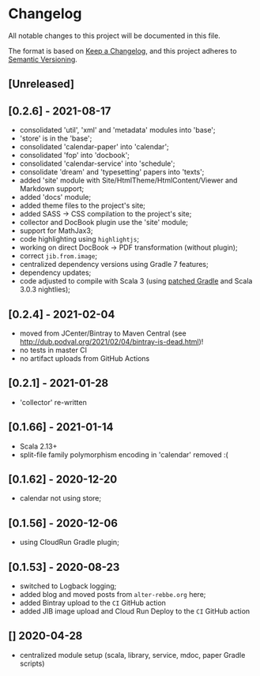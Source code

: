 # Changelog
All notable changes to this project will be documented in this file.

The format is based on [Keep a Changelog](https://keepachangelog.com/en/1.0.0/),
and this project adheres to [Semantic Versioning](https://semver.org/spec/v2.0.0.html).

## [Unreleased]

## [0.2.6] - 2021-08-17
- consolidated 'util', 'xml' and 'metadata' modules into 'base';
- 'store' is in the 'base';
- consolidated 'calendar-paper' into 'calendar';
- consolidated 'fop' into 'docbook';
- consolidated 'calendar-service' into 'schedule';  
- consolidate 'dream' and 'typesetting' papers into 'texts';
- added 'site' module with Site/HtmlTheme/HtmlContent/Viewer and Markdown support;
- added 'docs' module;
- added theme files to the project's site;
- added SASS -> CSS compilation to the project's site;
- collector and DocBook plugin use the 'site' module;
- support for MathJax3;
- code highlighting using `highlightjs`;
- working on direct DocBook -> PDF transformation (without plugin);
- correct `jib.from.image`;
- centralized dependency versions using Gradle 7 features;
- dependency updates;
- code adjusted to compile with Scala 3 (using 
  [patched Gradle](https://github.com/gradle/gradle/pull/18001) and Scala 3.0.3 nightlies);

## [0.2.4] - 2021-02-04
- moved from JCenter/Bintray to Maven Central (see http://dub.podval.org/2021/02/04/bintray-is-dead.html)!
- no tests in master CI
- no artifact uploads from GitHub Actions

## [0.2.1] - 2021-01-28
- 'collector' re-written

## [0.1.66] - 2021-01-14
- Scala 2.13+
- split-file family polymorphism encoding in 'calendar' removed :(

## [0.1.62] - 2020-12-20
- calendar not using store;

## [0.1.56] - 2020-12-06
- using CloudRun Gradle plugin;

## [0.1.53] - 2020-08-23
- switched to Logback logging;
- added blog and moved posts from `alter-rebbe.org` here;
- added Bintray upload to the `CI` GitHub action
- added JIB image upload and Cloud Run Deploy to the `CI` GitHub action 

## [] 2020-04-28
- centralized module setup (scala, library, service, mdoc, paper Gradle scripts)
